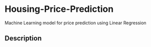 # Housing-Price-Prediction
Machine Learning model for price prediction using Linear Regression

## Description

